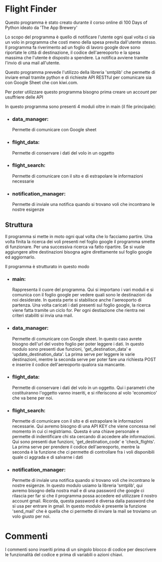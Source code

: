 # Flight Finder

Questo programma è stato creato durante il corso online di 100 Days of Python ideato da 'The App Brewery'

Lo scopo del programma è quello di notificare l'utente ogni qual volta ci sia un volo in programma che costi meno della spesa previta dall'utente stesso. Il programma fa riverimento ad un foglio di lavoro google dove sono riportate le città di destinazione, il codice dell'aereoporto e la spesa massima che l'utente è disposto a spendere. La notifica avviene tramite l'invio di una mail all'utente. 

Questo programma prevede l'utilizzo della libreria 'smtplib' che permette di inviare email tramite python e di richieste API RESTful per comunicare sia con Google Sheet che con kiwi.com.

Per poter utilizzare questo programma bisogno prima creare un account per usuffriere delle API

In questo programma sono presenti 4 moduli oltre in main (il file principale):

- ### data_manager:
  Permette di comunicare con Google sheet
- ### flight_data:
  Permette di conservare i dati del volo in un oggetto
- ### flight_search:
  Permette di comunicare con il sito e di estrapolare le informazioni necessarie
- ### notification_manager:
  Permette di inviale una notifica quando si trovano voli che incontrano le nostre esigenze

## Struttura

Il programma si mette in moto ogni qual volta che lo facciamo partire. Una volta finita la ricerca dei voli presenti nel foglio google il programma smette di funzionare. Per una successiva ricerca va fatto ripartire. Se si vuole aggiungere altre destinazioni bisogna agire direttamente sul foglio google ed aggiornarlo.

Il programma è strutturato in questo modo

- ### main:
  Rappresenta il cuore del programma. Qui si importano i vari moduli e si comunica con il foglio google per vedere quali sono le destinazioni da noi desiderate. In questa perte si stabilisce anche l'aereoporto di partenza. Una volta caricati i dati presenti sul foglio google, la ricerca viene fatta tramite un ciclo for. Per ogni destiazione che rientra nei criteri stabiliti si invia una mail.
- ### data_manager:
  Permette di comunicare con Google sheet. In questo caso avrete bisogno dell'url del vostro foglio per poter leggere i dati. In questo modulo sono presenti due funzioni, 'get_destination_data' e 'update_destination_data'. La prima serve per leggere le varie destinazioni, mentre la seconda serve per poter fare una richiesta POST e inserire il codice dell'aereoporto qualora sia mancante.
- ### flight_data:
  Permette di conservare i dati del volo in un oggetto. Qui i parametri che costituiranno l'oggetto vanno inseriti, e si riferiscono al volo 'economico' che va bene per noi.
- ### flight_search:
  Permette di comunicare con il sito e di estrapolare le informazioni necessarie. Qui avremo bisogno di una API KEY che viene concessa nel momento in cui ci registriamo. Questa è una chiave personale e permette di indentificare chi sta cercando di accedere alle informazioni. Qui sono presenti due funzioni, 'get_destination_code' e 'check_flights'. La prima serve per prendere il codice dell'aereoporto, mentre la seconda è la funzione che ci permette di controllare fra i voli disponibili quale ci aggrada e di salvarne i dati
- ### notification_manager:
  Permette di inviale una notifica quando si trovano voli che incontrano le nostre esigenze. In questo modulo usiamo la libreria 'smtplib', qui avremo bisogno della nostra mail e di una password che google ci rilascia per far si che il programma possa accedere ed utilizzare il nostro account gmail. Ricorda, questa password è diversa dalla password che si usa per entrare in gmail. In questo modulo è presente la funzione 'send_mail' che è quella che ci permette di inviare la mail se troviamo un volo giusto per noi.
  
# Commenti

I commenti sono inseriti prima di un singolo blocco di codice per descrivere le funzionalità del codice e prima di variabili o azioni chiavi.
